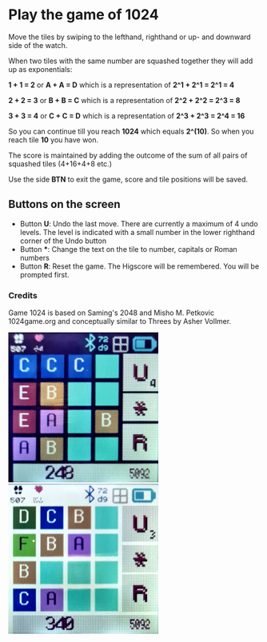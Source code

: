 
# Play the game of 1024

Move the tiles by swiping to the lefthand, righthand or up- and downward side of the watch.

When two tiles with the same number are squashed together they will add up as exponentials:

**1 + 1 = 2** or **A + A = D**  which is a representation of  **2^1 + 2^1 = 2^1 = 4**

**2 + 2 = 3** or **B + B = C**  which is a representation of  **2^2 + 2^2 = 2^3 = 8**

**3 + 3 = 4** or **C + C = D** which is a representation of  **2^3 +  2^3 = 2^4 = 16**

So you can continue till you reach **1024** which equals **2^(10)**. So when you reach tile **10** you have won.

The score is maintained by adding the outcome of the sum of all pairs of squashed tiles (4+16+4+8 etc.)

Use the side **BTN** to exit the game, score and tile positions will be saved.

## Buttons on the screen

 - Button **U**: Undo the last move. There are currently a maximum of 4 undo levels. The level is indicated with a small number in the lower righthand corner of the Undo button
 - Button **\***:  Change the text on the tile to number, capitals or Roman numbers
 - Button **R**: Reset the game. The Higscore will be remembered. You will be prompted first.

### Credits

Game 1024 is based on Saming's 2048 and Misho M. Petkovic 1024game.org and conceptually similar to Threes by Asher Vollmer.

![Screenshot from the Banglejs 2 watch with the game in dark theme](./scrnshot_dn_300.jpg)
![Screenshot from the Banglejs 2 watch with the game in light theme](./scrnshot_lc_300.jpg)